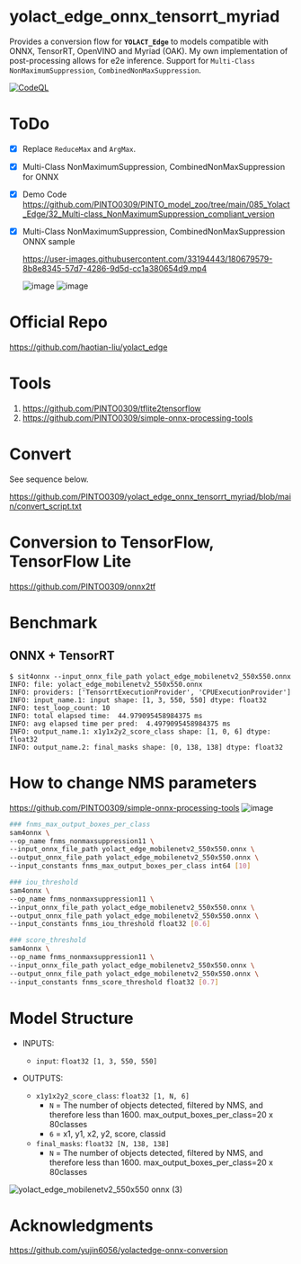 # yolact_edge_onnx_tensorrt_myriad
Provides a conversion flow for **`YOLACT_Edge`** to models compatible with ONNX, TensorRT, OpenVINO and Myriad (OAK). My own implementation of post-processing allows for e2e inference. Support for `Multi-Class NonMaximumSuppression`, `CombinedNonMaxSuppression`.

[![CodeQL](https://github.com/PINTO0309/yolact_edge_onnx_tensorrt_myriad/workflows/CodeQL/badge.svg)](https://github.com/PINTO0309/yolact_edge_onnx_tensorrt_myriad/actions?query=workflow%3ACodeQL)

# ToDo
- [x] Replace `ReduceMax` and `ArgMax`.
- [x] Multi-Class NonMaximumSuppression, CombinedNonMaxSuppression for ONNX
- [x] Demo Code https://github.com/PINTO0309/PINTO_model_zoo/tree/main/085_Yolact_Edge/32_Multi-class_NonMaximumSuppression_compliant_version
- [x] Multi-Class NonMaximumSuppression, CombinedNonMaxSuppression ONNX sample

  https://user-images.githubusercontent.com/33194443/180679579-8b8e8345-57d7-4286-9d5d-cc1a380654d9.mp4

  ![image](https://user-images.githubusercontent.com/33194443/173196638-b5357e79-94d6-4b61-869c-ef0005b8819c.png)
  ![image](https://user-images.githubusercontent.com/33194443/173258939-752ba574-7cc6-4899-b38a-dc1b5df0fbca.png)

# Official Repo
https://github.com/haotian-liu/yolact_edge

# Tools
1. https://github.com/PINTO0309/tflite2tensorflow
2. https://github.com/PINTO0309/simple-onnx-processing-tools

# Convert
See sequence below.

https://github.com/PINTO0309/yolact_edge_onnx_tensorrt_myriad/blob/main/convert_script.txt

# Conversion to TensorFlow, TensorFlow Lite

https://github.com/PINTO0309/onnx2tf

# Benchmark
## ONNX + TensorRT
```bssh
$ sit4onnx --input_onnx_file_path yolact_edge_mobilenetv2_550x550.onnx
INFO: file: yolact_edge_mobilenetv2_550x550.onnx
INFO: providers: ['TensorrtExecutionProvider', 'CPUExecutionProvider']
INFO: input_name.1: input shape: [1, 3, 550, 550] dtype: float32
INFO: test_loop_count: 10
INFO: total elapsed time:  44.979095458984375 ms
INFO: avg elapsed time per pred:  4.4979095458984375 ms
INFO: output_name.1: x1y1x2y2_score_class shape: [1, 0, 6] dtype: float32
INFO: output_name.2: final_masks shape: [0, 138, 138] dtype: float32
```

# How to change NMS parameters
https://github.com/PINTO0309/simple-onnx-processing-tools
![image](https://user-images.githubusercontent.com/33194443/176657032-f5de1ac9-2726-46e2-ac79-ba8a2d798416.png)

```bash
### fnms_max_output_boxes_per_class
sam4onnx \
--op_name fnms_nonmaxsuppression11 \
--input_onnx_file_path yolact_edge_mobilenetv2_550x550.onnx \
--output_onnx_file_path yolact_edge_mobilenetv2_550x550.onnx \
--input_constants fnms_max_output_boxes_per_class int64 [10]

### iou_threshold
sam4onnx \
--op_name fnms_nonmaxsuppression11 \
--input_onnx_file_path yolact_edge_mobilenetv2_550x550.onnx \
--output_onnx_file_path yolact_edge_mobilenetv2_550x550.onnx \
--input_constants fnms_iou_threshold float32 [0.6]

### score_threshold
sam4onnx \
--op_name fnms_nonmaxsuppression11 \
--input_onnx_file_path yolact_edge_mobilenetv2_550x550.onnx \
--output_onnx_file_path yolact_edge_mobilenetv2_550x550.onnx \
--input_constants fnms_score_threshold float32 [0.7]
```

# Model Structure

- INPUTS:

  - `input`: `float32 [1, 3, 550, 550]`

- OUTPUTS:

  - `x1y1x2y2_score_class`: `float32 [1, N, 6]`
    - `N` = The number of objects detected, filtered by NMS, and therefore less than 1600. max_output_boxes_per_class=20 x 80classes
    - `6` = x1, y1, x2, y2, score, classid
  - `final_masks`: `float32 [N, 138, 138]`
    - `N` = The number of objects detected, filtered by NMS, and therefore less than 1600. max_output_boxes_per_class=20 x 80classes

![yolact_edge_mobilenetv2_550x550 onnx (3)](https://user-images.githubusercontent.com/33194443/173196778-0939f477-38bf-44b6-93de-065bc3e8f808.png)

# Acknowledgments
https://github.com/yujin6056/yolactedge-onnx-conversion

